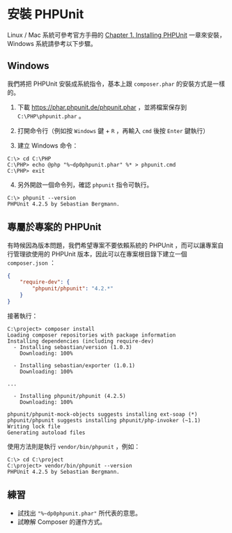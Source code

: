 # 安裝 PHPUnit

Linux / Mac 系統可參考官方手冊的 [Chapter 1. Installing PHPUnit](https://phpunit.de/manual/current/en/installation.html) 一章來安裝， Windows 系統請參考以下步驟。

## Windows

我們將把 PHPUnit 安裝成系統指令，基本上跟 `composer.phar` 的安裝方式是一樣的。

1. 下載 https://phar.phpunit.de/phpunit.phar ，並將檔案保存到 `C:\PHP\phpunit.phar` 。

2. 打開命令行（例如按 `Windows` 鍵 + `R` ，再輸入 `cmd` 後按 `Enter` 鍵執行）

3. 建立 Windows 命令：

 ```dos
C:\> cd C:\PHP
C:\PHP> echo @php "%~dp0phpunit.phar" %* > phpunit.cmd
C:\PHP> exit
 ```

4. 另外開啟一個命令列，確認 `phpunit` 指令可執行。

 ```dos
C:\> phpunit --version
PHPUnit 4.2.5 by Sebastian Bergmann.
 ```

## 專屬於專案的 PHPUnit

有時候因為版本問題，我們希望專案不要依賴系統的 PHPUnit ，而可以讓專案自行管理欲使用的 PHPUnit 版本，因此可以在專案根目錄下建立一個 `composer.json` ：

```json
{
    "require-dev": {
        "phpunit/phpunit": "4.2.*"
    }
}
```

接著執行：

```dos
C:\project> composer install
Loading composer repositories with package information
Installing dependencies (including require-dev)
  - Installing sebastian/version (1.0.3)
    Downloading: 100%         

  - Installing sebastian/exporter (1.0.1)
    Downloading: 100%         

...

  - Installing phpunit/phpunit (4.2.5)
    Downloading: 100%         

phpunit/phpunit-mock-objects suggests installing ext-soap (*)
phpunit/phpunit suggests installing phpunit/php-invoker (~1.1)
Writing lock file
Generating autoload files
```

使用方法則是執行 `vendor/bin/phpunit` ，例如：

```dos
C:\> cd C:\project
C:\project> vendor/bin/phpunit --version
PHPUnit 4.2.5 by Sebastian Bergmann.
```

## 練習

* 試找出 `"%~dp0phpunit.phar"` 所代表的意思。
* 試瞭解 Composer 的運作方式。
